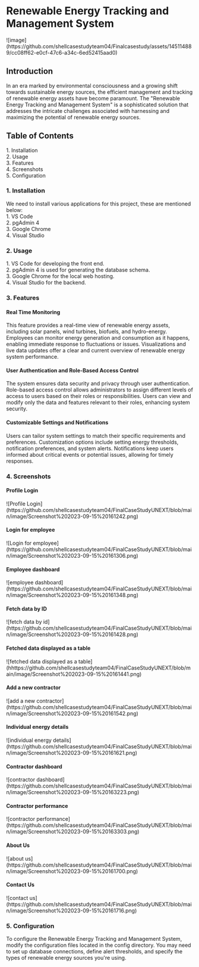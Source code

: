 <h1>Renewable Energy Tracking and Management System</h1>
![image](https://github.com/shellcasestudyteam04/Finalcasestudy/assets/145114889/cc08ff62-e0cf-47c6-a34c-6ed52415aad0)
<h2>Introduction</h2>
   In an era marked by environmental consciousness and a growing shift towards sustainable energy sources, the efficient management and tracking of renewable energy assets have become paramount. The "Renewable Energy Tracking and Management System" is a sophisticated solution that addresses the intricate challenges associated with harnessing and maximizing the potential of renewable energy sources.
<h2>Table of Contents</h2>
    1. Installation<br/>
    2. Usage<br/>
    3. Features<br/>
    4. Screenshots<br/>
    5. Configuration<br/>
<h3> 1. Installation</h3>
   We need to install various applications for this project, these are mentioned below: <br/> 
    1. VS Code<br/>
    2. pgAdmin 4<br/>
    3. Google Chrome<br/>
    4. Visual Studio<br/>
<h3>2. Usage </h3>
    1. VS Code for developing the front end.</br>
    2. pgAdmin 4 is used for generating the database schema.</br>
    3. Google Chrome for the local web hosting.</br>
    4. Visual Studio for the backend.
<h3>3. Features </h3>
  <h4>Real Time Monitoring</h4>
     This feature provides a real-time view of renewable energy assets, including solar panels, wind turbines, biofuels, and hydro-energy.
Employees can monitor energy generation and consumption as it happens, enabling immediate response to fluctuations or issues.
Visualizations and live data updates offer a clear and current overview of renewable energy system performance.
  <h4>User Authentication and Role-Based Access Control</h4>
      The system ensures data security and privacy through user authentication.
Role-based access control allows administrators to assign different levels of access to users based on their roles or responsibilities.
Users can view and modify only the data and features relevant to their roles, enhancing system security.
  <h4>Customizable Settings and Notifications</h4>
    Users can tailor system settings to match their specific requirements and preferences.
Customization options include setting energy thresholds, notification preferences, and system alerts.
Notifications keep users informed about critical events or potential issues, allowing for timely responses.
<h3>4. Screenshots </h3>
<h4>Profile Login</h4>
![Profile Login](https://github.com/shellcasestudyteam04/FinalCaseStudyUNEXT/blob/main/image/Screenshot%202023-09-15%20161242.png)
<h4>Login for employee</h4>
![Login for employee](https://github.com/shellcasestudyteam04/FinalCaseStudyUNEXT/blob/main/image/Screenshot%202023-09-15%20161306.png)
<h4>Employee dashboard</h4>
![employee dashboard](https://github.com/shellcasestudyteam04/FinalCaseStudyUNEXT/blob/main/image/Screenshot%202023-09-15%20161348.png)
<h4>Fetch data by ID</h4>
![fetch data by id](https://github.com/shellcasestudyteam04/FinalCaseStudyUNEXT/blob/main/image/Screenshot%202023-09-15%20161428.png)
<h4>Fetched data displayed as a table</h4>
![fetched data displayed as a table](hhttps://github.com/shellcasestudyteam04/FinalCaseStudyUNEXT/blob/main/image/Screenshot%202023-09-15%20161441.png)
<h4>Add a new contractor</h4>
![add a new contractor](https://github.com/shellcasestudyteam04/FinalCaseStudyUNEXT/blob/main/image/Screenshot%202023-09-15%20161542.png)
<h4>Individual energy details</h4>
![individual energy details](https://github.com/shellcasestudyteam04/FinalCaseStudyUNEXT/blob/main/image/Screenshot%202023-09-15%20161621.png)
<h4>Contractor dashboard</h4>
![contractor dashboard](https://github.com/shellcasestudyteam04/FinalCaseStudyUNEXT/blob/main/image/Screenshot%202023-09-15%20163223.png)
<h4>Contractor performance</h4>
![contractor performance](https://github.com/shellcasestudyteam04/FinalCaseStudyUNEXT/blob/main/image/Screenshot%202023-09-15%20163303.png)
<h4>About Us</h4>
![about us](https://github.com/shellcasestudyteam04/FinalCaseStudyUNEXT/blob/main/image/Screenshot%202023-09-15%20161700.png)
<h4>Contact Us</h4>
![contact us](https://github.com/shellcasestudyteam04/FinalCaseStudyUNEXT/blob/main/image/Screenshot%202023-09-15%20161716.png)
<h3>5. Configuration </h3>
   To configure the Renewable Energy Tracking and Management System, modify the configuration files located in the config directory. You may need to set up database connections, define alert thresholds, and specify the types of renewable energy sources you're using.






  
    

